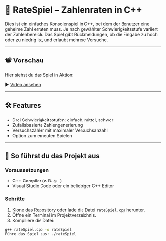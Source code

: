 # 🎯 RateSpiel – Zahlenraten in C++

Dies ist ein einfaches Konsolenspiel in C++, bei dem der Benutzer eine geheime Zahl erraten muss. Je nach gewählter Schwierigkeitsstufe variiert der Zahlenbereich. Das Spiel gibt Rückmeldungen, ob die Eingabe zu hoch oder zu niedrig ist, und erlaubt mehrere Versuche.

---

## 📽️ Vorschau

Hier siehst du das Spiel in Aktion:

▶️ [Video ansehen](https://github.com/user-attachments/assets/6ac4de14-955b-42f0-8ef4-34aa74c5e629)  






---

## 🛠️ Features

- Drei Schwierigkeitsstufen: einfach, mittel, schwer  
- Zufallsbasierte Zahlengenerierung  
- Versuchszähler mit maximaler Versuchsanzahl  
- Option zum erneuten Spielen  

---

## 🚀 So führst du das Projekt aus

### Voraussetzungen

- C++ Compiler (z. B. `g++`)
- Visual Studio Code oder ein beliebiger C++ Editor

### Schritte

1. Klone das Repository oder lade die Datei `rateSpiel.cpp` herunter.
2. Öffne ein Terminal im Projektverzeichnis.
3. Kompiliere die Datei:

```bash
g++ rateSpiel.cpp -o rateSpiel
Führe das Spiel aus: ./rateSpiel
